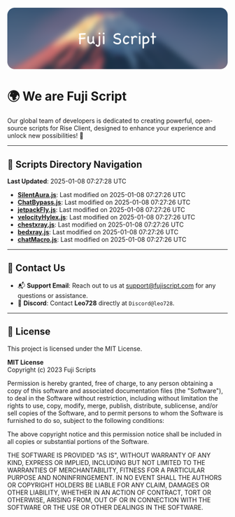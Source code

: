 ![Banner](.github/b.webp)

# 🌍 **We are Fuji Script**

Our global team of developers is dedicated to creating powerful, open-source scripts for Rise Client, designed to enhance your experience and unlock new possibilities! 🌟

---
<!-- SCRIPTS_NAVIGATION_START -->
## 📂 **Scripts Directory Navigation**

**Last Updated**: 2025-01-08 07:27:28 UTC

- **[SilentAura.js](scripts/SilentAura.js)**: Last modified on 2025-01-08 07:27:26 UTC
- **[ChatBypass.js](scripts/ChatBypass.js)**: Last modified on 2025-01-08 07:27:26 UTC
- **[jetpackFly.js](scripts/jetpackFly.js)**: Last modified on 2025-01-08 07:27:26 UTC
- **[velocityHylex.js](scripts/velocityHylex.js)**: Last modified on 2025-01-08 07:27:26 UTC
- **[chestxray.js](scripts/chestxray.js)**: Last modified on 2025-01-08 07:27:26 UTC
- **[bedxray.js](scripts/bedxray.js)**: Last modified on 2025-01-08 07:27:26 UTC
- **[chatMacro.js](scripts/chatMacro.js)**: Last modified on 2025-01-08 07:27:26 UTC

<!-- SCRIPTS_NAVIGATION_END -->

---

## 💬 **Contact Us**  
- 📬 **Support Email**: Reach out to us at [support@fujiscript.com](mailto:support@fujiscript.com) for any questions or assistance.  
- 💬 **Discord**: Contact **Leo728** directly at `Discord@leo728`.

---

## 📜 **License**

This project is licensed under the MIT License.  

**MIT License**  
Copyright (c) 2023 Fuji Scripts  

Permission is hereby granted, free of charge, to any person obtaining a copy of this software and associated documentation files (the "Software"), to deal in the Software without restriction, including without limitation the rights to use, copy, modify, merge, publish, distribute, sublicense, and/or sell copies of the Software, and to permit persons to whom the Software is furnished to do so, subject to the following conditions:  

The above copyright notice and this permission notice shall be included in all copies or substantial portions of the Software.  

THE SOFTWARE IS PROVIDED "AS IS", WITHOUT WARRANTY OF ANY KIND, EXPRESS OR IMPLIED, INCLUDING BUT NOT LIMITED TO THE WARRANTIES OF MERCHANTABILITY, FITNESS FOR A PARTICULAR PURPOSE AND NONINFRINGEMENT. IN NO EVENT SHALL THE AUTHORS OR COPYRIGHT HOLDERS BE LIABLE FOR ANY CLAIM, DAMAGES OR OTHER LIABILITY, WHETHER IN AN ACTION OF CONTRACT, TORT OR OTHERWISE, ARISING FROM, OUT OF OR IN CONNECTION WITH THE SOFTWARE OR THE USE OR OTHER DEALINGS IN THE SOFTWARE.  
